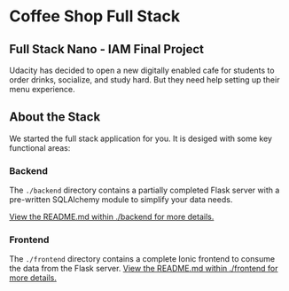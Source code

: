 # Coffee Shop Full Stack

## Full Stack Nano - IAM Final Project

Udacity has decided to open a new digitally enabled cafe for students to order drinks, socialize, and study hard. But they need help setting up their menu experience.



## About the Stack

We started the full stack application for you. It is desiged with some key functional areas:

### Backend

The `./backend` directory contains a partially completed Flask server with a pre-written SQLAlchemy module to simplify your data needs.

[View the README.md within ./backend for more details.](./backend/README.md)

### Frontend

The `./frontend` directory contains a complete Ionic frontend to consume the data from the Flask server.
[View the README.md within ./frontend for more details.](./frontend/README.md)
